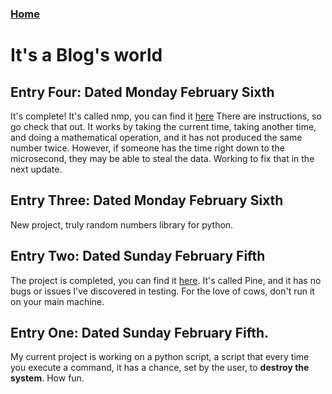 ### [Home](https://thycowlord.github.io)

# It's a Blog's world

## Entry Four: Dated Monday February Sixth
It's complete! It's called nmp, you can find it [here](https://github.com/ThyCowLord/nmp)
There are instructions, so go check that out. It works by taking the current time, taking another time, and doing a mathematical operation, and it has not produced the same number twice. However, if someone has the time right down to the microsecond, they may be able to steal the data. Working to fix that in the next update.


## Entry Three: Dated Monday February Sixth
New project, truly random numbers library for python.

## Entry Two: Dated Sunday February Fifth
The project is completed, you can find it [here](https://thycowlord.github.io/pine). It's called Pine, and it has no bugs or issues I've discovered in testing. For the love of cows, don't run it on your main machine.
## Entry One: Dated Sunday February Fifth.
My current project is working on a python script, a script that every time you execute a command, it has a chance, set by the user, to __destroy the system__. How fun.
